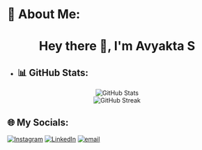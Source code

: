 # 💫 About Me:
<h1 align="center">Hey there 👋, I'm Avyakta S</h1>

- 
  ## 📊 GitHub Stats:
<p align="center">
  <img src="https://github-readme-stats.vercel.app/api?username=Avyakta-dev&theme=radical&hide_border=false&include_all_commits=false&count_private=false" alt="GitHub Stats" /><br/>
  <img src="https://github-readme-streak-stats.herokuapp.com/?user=Avyakta-dev&theme=radical&hide_border=false" alt="GitHub Streak" /><br/>
</p>

## 🌐 My Socials:
[![Instagram](https://img.shields.io/badge/Instagram-%23E4405F.svg?logo=Instagram&logoColor=white)](https://www.instagram.com/ronit.pai/) [![LinkedIn](https://img.shields.io/badge/LinkedIn-%230077B5.svg?logo=linkedin&logoColor=white)](https://www.linkedin.com/in/ronit-pai-85370a356?utm_source=share&utm_campaign=share_via&utm_content=profile&utm_medium=android_app
) [![email](https://img.shields.io/badge/Email-D14836?logo=gmail&logoColor=white)](mailto:ronit14pai06@gmail.com) 

<p align="left"> <img src="https://komarev.com/ghpvc/?username=Ronit-Pai&label=Profile%20views&color=0e75b6&style=flat" alt="" /> </p>
